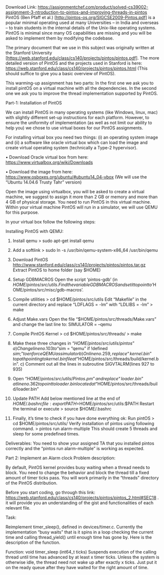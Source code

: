 Download Link: https://assignmentchef.com/product/solved-cs39002-assignment-3-ntroduction-to-pintos-and-improving-threads-in-pintos
<br>
PintOS (Ben Pfaff et al.) [http://pintos-os.org/SIGCSE2009-Pintos.pdf] is a popular minimal operating used at many Universities – in India and overseas – to train students in the internal details of the Unix-like operating systems. PintOS is minimal since many OS capabilities are missing and you will be asked to implement them by modifying the codebase.

The primary document that we use in this subject was originally written at the Stanford University [https://web.stanford.edu/class/cs140/projects/pintos/pintos.pdf]. The more detailed version of PintOS and the projects used in Stanford is here: https://web.stanford.edu/class/cs140/projects/pintos/pintos.html (This should suffice to give you a basic overview of PintOS).

This warming-up assignment has two parts: In the first one we ask you to install pintOS on a virtual machine with all the dependencies. In the second one we ask you to improve the thread implementation supported by PintOS.

Part-1: Installation of PintOS

We can install PintOS in many operating systems (like Windows, linux, mac) with slightly different set-up instructions for each platform. However, to ensure the uniformity of implementation (as well as not limit our ability to help you) we chose to use virtual boxes for our PintOS assignments.

For installing virtual box you need two things: (i) an operating system image and (ii) a software like oracle virtual box which can load the image and create virtual operating system (technically a Type-2 hypervisor).

• Download Oracle virtual box from here: https://www.virtualbox.org/wiki/Downloads

• Download the image from here: https://www.osboxes.org/ubuntu/#ubuntu14_04-vbox (We will use the “Ubuntu 14.04.6 Trusty Tahr” version)

Open the image using virtualbox, you will be asked to create a virtual machine, we suggest to assign it more than 2 GB or memory and more than 4 GB of physical storage. You need to run PintOS in this virtual machine. Within your virtual machine PintOS will run in a simulator, we will use QEMU for this purpose.

In your virtual box follow the following steps:

Installing PintOS with QEMU:

1. Install qemu &gt; sudo apt-get install qemu

2. Add a softlink &gt; sudo ln -s /usr/bin/qemu-system-x86_64 /usr/bin/qemu

3. Download PintOS http://www.stanford.edu/class/cs140/projects/pintos/pintos.tar.gz Extract PintOS to home folder (say $HOME)

4. Setup GDBMACROS Open the script ‘pintos-gdb’ (in $HOME/pintos/src/utils. Find the variable GDBMACROS and set it to point to ‘$HOME/pintos/src/misc/gdb-macros’.

5. Compile utilities &gt; cd $HOME/pintos/src/utils Edit “Makefile” in the current directory and replace “LDFLAGS = -lm” with “LDLIBS = -lm” &gt; make

6. Adjust Make.vars Open the file “$HOME/pintos/src/threads/Make.vars” and change the last line to: SIMULATOR = –qemu

7. Compile PintOS Kernel &gt; cd $HOME/pintos/src/threads/ &gt; make

8. Make these three changes in “$HOME/pintos/src/utils/pintos” a) Change line no. 103 to “$sim = “qemu” if !defined $sim;” to enforce QEMU as simulator b) On line no. 259, replace “kernel.bin” to path pointing to kernel.bin file at “$HOME/pintos/src/threads/build/kernel.bin”. c) Comment out all the lines in subroutine SIGVTALRM(lines 927 to 935)

9. Open “$HOME/pintos/src/utils/Pintos.pm” and replace “loader.bin” at line no. 362 to point to loader.bin located at “$HOME/pintos/src/threads/build/loader.bin”

10. Update PATH Add below mentioned line at the end of $HOME/.bashrc file: export PATH=$HOME/pintos/src/utils:$PATH Restart the terminal or execute &gt; source $HOME/.bashrc

11. Finally, it’s time to check if you have done everything ok: Run pintOS &gt; cd $HOME/pintos/src/utils/ Verify installation of pintos using following command. &gt; pintos run alarm-multiple This should create 5 threads and sleep for some predefined times.

Deliverables: You need to show your assigned TA that you installed pintos correctly and the “pintos run alarm-multiple” is working as expected.

Part 2: Implement an Alarm clock  Problem description:

By default, PintOS kernel provides busy waiting when a thread needs to block. You need to change the behavior and block the thread till a fixed amount of timer ticks pass. You will work primarily in the “threads” directory of the PintOS distribution.

Before you start coding, go through this link: https://web.stanford.edu/class/cs140/projects/pintos/pintos_2.html#SEC18 . it will provide you an understanding of the gist and functionalities of each relevant file.

Task:

Reimplement timer_sleep(), defined in devices/timer.c. Currently the implementation “busy waits” that is it spins in a loop checking the current time and calling thread_yield() until enough time has gone by. Here is the description of the function.

Function: void timer_sleep (int64_t ticks) Suspends execution of the calling thread until time has advanced by at least x timer ticks. Unless the system is otherwise idle, the thread need not wake up after exactly x ticks. Just put it on the ready queue after they have waited for the right amount of time.